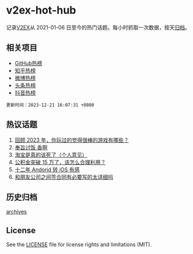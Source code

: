 # v2ex-hot-hub

 记录[V2EX](https://www.v2ex.com/)从 2021-01-06 日至今的热门话题。每小时抓取一次数据，按天[归档](archives)。
 
 ## 相关项目

- [GitHub热榜](https://github.com/it985/github-hot-hub)
- [知乎热榜](https://github.com/it985/zhihu-hot-hub)
- [微博热榜](https://github.com/it985/weibo-hot-hub)
- [头条热榜](https://github.com/it985/toutiao-hot-hub)
- [抖音热榜](https://github.com/it985/douyin-hot-hub)


 `更新时间：2023-12-21 16:07:31 +0800`

## 热议话题

1. [回顾 2023 年，你玩过的觉得很棒的游戏有哪些？](https://www.v2ex.com/t/1002140)
1. [奉旨讨饭 香啊](https://www.v2ex.com/t/1002169)
1. [淘宝是真的该死了（个人意见）](https://www.v2ex.com/t/1002138)
1. [公积金突破 15 万了，该怎么合理利用？](https://www.v2ex.com/t/1002139)
1. [十二年 Andorid 转 iOS 有感](https://www.v2ex.com/t/1002077)
1. [和朋友公司之间签合同有必要写的太详细吗](https://www.v2ex.com/t/1002067)

## 历史归档

[archives](archives)

## License

See the [LICENSE](LICENSE) file for license rights and limitations (MIT).
